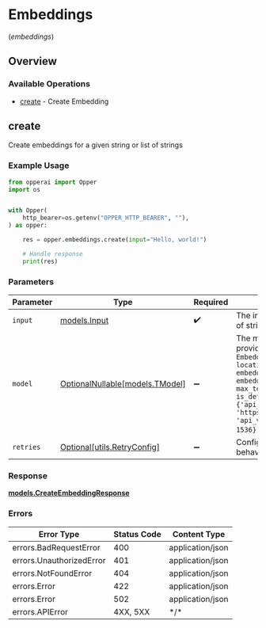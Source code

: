 # Embeddings
(*embeddings*)

## Overview

### Available Operations

* [create](#create) - Create Embedding

## create

Create embeddings for a given string or list of strings

### Example Usage

<!-- UsageSnippet language="python" operationID="create_embedding_embeddings_post" method="post" path="/embeddings" -->
```python
from opperai import Opper
import os


with Opper(
    http_bearer=os.getenv("OPPER_HTTP_BEARER", ""),
) as opper:

    res = opper.embeddings.create(input="Hello, world!")

    # Handle response
    print(res)

```

### Parameters

| Parameter                                                                                                                                                                                                                                                                                                                                                                                                                       | Type                                                                                                                                                                                                                                                                                                                                                                                                                            | Required                                                                                                                                                                                                                                                                                                                                                                                                                        | Description                                                                                                                                                                                                                                                                                                                                                                                                                     | Example                                                                                                                                                                                                                                                                                                                                                                                                                         |
| ------------------------------------------------------------------------------------------------------------------------------------------------------------------------------------------------------------------------------------------------------------------------------------------------------------------------------------------------------------------------------------------------------------------------------- | ------------------------------------------------------------------------------------------------------------------------------------------------------------------------------------------------------------------------------------------------------------------------------------------------------------------------------------------------------------------------------------------------------------------------------- | ------------------------------------------------------------------------------------------------------------------------------------------------------------------------------------------------------------------------------------------------------------------------------------------------------------------------------------------------------------------------------------------------------------------------------- | ------------------------------------------------------------------------------------------------------------------------------------------------------------------------------------------------------------------------------------------------------------------------------------------------------------------------------------------------------------------------------------------------------------------------------- | ------------------------------------------------------------------------------------------------------------------------------------------------------------------------------------------------------------------------------------------------------------------------------------------------------------------------------------------------------------------------------------------------------------------------------- |
| `input`                                                                                                                                                                                                                                                                                                                                                                                                                         | [models.Input](../../models/input.md)                                                                                                                                                                                                                                                                                                                                                                                           | :heavy_check_mark:                                                                                                                                                                                                                                                                                                                                                                                                              | The input to embed, can be a single string or a list of strings                                                                                                                                                                                                                                                                                                                                                                 | Hello, world!                                                                                                                                                                                                                                                                                                                                                                                                                   |
| `model`                                                                                                                                                                                                                                                                                                                                                                                                                         | [OptionalNullable[models.TModel]](../../models/tmodel.md)                                                                                                                                                                                                                                                                                                                                                                       | :heavy_minus_sign:                                                                                                                                                                                                                                                                                                                                                                                                              | The model to use for the embedding, if not provided, `EmbeddingModel(hosting_provider='Azure', location='EU', identifier='azure/text-embedding-3-large', name='azure/text-embedding-3-large-1536', dimensions=1536, max_tokens=8191, credentials='azure-se', is_default=True, is_public=True, extra={'api_base': 'https://opperopenaiservice.openai.azure.com', 'api_version': '2023-05-15', 'dimensions': 1536})` will be used |                                                                                                                                                                                                                                                                                                                                                                                                                                 |
| `retries`                                                                                                                                                                                                                                                                                                                                                                                                                       | [Optional[utils.RetryConfig]](../../models/utils/retryconfig.md)                                                                                                                                                                                                                                                                                                                                                                | :heavy_minus_sign:                                                                                                                                                                                                                                                                                                                                                                                                              | Configuration to override the default retry behavior of the client.                                                                                                                                                                                                                                                                                                                                                             |                                                                                                                                                                                                                                                                                                                                                                                                                                 |

### Response

**[models.CreateEmbeddingResponse](../../models/createembeddingresponse.md)**

### Errors

| Error Type               | Status Code              | Content Type             |
| ------------------------ | ------------------------ | ------------------------ |
| errors.BadRequestError   | 400                      | application/json         |
| errors.UnauthorizedError | 401                      | application/json         |
| errors.NotFoundError     | 404                      | application/json         |
| errors.Error             | 422                      | application/json         |
| errors.Error             | 502                      | application/json         |
| errors.APIError          | 4XX, 5XX                 | \*/\*                    |